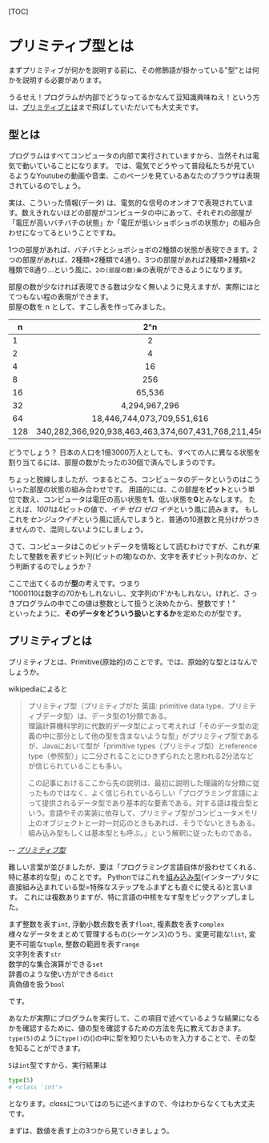 [TOC]

# プリミティブ型とは

まずプリミティブが何かを説明する前に、その修飾語が掛かっている"型"とは何かを説明する必要があります。

うるせえ！プログラムが内部でどうなってるかなんて豆知識興味ねえ！という方は、[プリミティブとは](#_3)まで飛ばしていただいても大丈夫です。

## 型とは

プログラムはすべてコンピュータの内部で実行されていますから、当然それは電気で動いていることになります。
では、電気でどうやって普段私たちが見ているようなYoutubeの動画や音楽、このページを見ているあなたのブラウザは表現されているのでしょう。

実は、こういった情報(データ)
は、電気的な信号のオンオフで表現されています。数えきれないほどの部屋がコンピュータの中にあって、それぞれの部屋が「電圧が高いバチバチの状態」か「電圧が低いショボショボの状態か」の組み合わせになってるということですね。

1つの部屋があれば、バチバチとショボショボの2種類の状態が表現できます。2つの部屋があれば、2種類×2種類で4通り、3つの部屋があれば2種類×2種類×2種類で8通り...という風に、`2の(部屋の数)乗`の表現ができるようになります。

部屋の数が少なければ表現できる数は少なく無いように見えますが、実際にはとてつもない程の表現ができます。  
部屋の数を n として、すこし表を作ってみました。

| n   |                         2^n                         |
|-----|:---------------------------------------------------:|
| 1   |                          2                          |
| 2   |                          4                          |
| 4   |                         16                          |
| 8   |                         256                         |
| 16  |                       65,536                        |
| 32  |                    4,294,967,296                    |
| 64  |             18,446,744,073,709,551,616              |
| 128 | 340,282,366,920,938,463,463,374,607,431,768,211,456 |

どうでしょう？
日本の人口を1億3000万人としても、すべての人に異なる状態を割り当てるには、部屋の数がたったの30個で済んでしまうのです。

ちょっと脱線しましたが、つまるところ、コンピュータのデータというのはこういった部屋の状態の組み合わせです。
用語的には、この部屋を**ビット**という単位で数え、コンピュータは電圧の高い状態を**1**、低い状態を**0**とみなします。
たとえば、*1001*は4ビットの値で、*イチ ゼロ ゼロ イチ*という風に読みます。
もしこれを*センジュウイチ*という風に読んでしまうと、普通の10進数と見分けがつきませんので、混同しないようにしましょう。

さて、コンピュータはこのビットデータを情報として読むわけですが、これが果たして整数を表すビット列(ビットの塊)なのか、文字を表すビット列なのか、どう判断するのでしょうか？

ここで出てくるのが**型**の考えです。つまり  
"1000110は数字の70かもしれないし、文字列の'F'かもしれない。けれど、さっきプログラムの中でこの値は整数として扱うと決めたから、整数です！"  
といったように、**そのデータをどういう扱いとするか**を定めたのが型です。

## プリミティブとは

プリミティブとは、Primitive(原始的)のことです。では、原始的な型とはなんでしょうか。

wikipediaによると

> プリミティブ型（プリミティブがた 英語: primitive data type、プリミティブデータ型）は、データ型の1分類である。  
> 理論計算機科学的に代数的データ型によって考えれば「そのデータ型の定義の中に部分として他の型を含まないような型」がプリミティブ型であるが、Javaにおいて型が「primitive
> types（プリミティブ型）とreference type（参照型）」に二分されることにひきずられたと思われる2分法などが信じられていることも多い。  
>
> この記事におけるここから先の説明は、最初に説明した理論的な分類に従ったものではなく、よく信じられているらしい「プログラミング言語によって提供されるデータ型であり基本的な要素である。対する語は複合型という。言語やその実装に依存して、プリミティブ型がコンピュータメモリ上のオブジェクトと一対一対応のときもあれば、そうでないときもある。組み込み型もしくは基本型とも呼ぶ。」という解釈に従ったものである。
>
>
-- <cite>[プリミティブ型](https://ja.wikipedia.org/wiki/%E3%83%97%E3%83%AA%E3%83%9F%E3%83%86%E3%82%A3%E3%83%96%E5%9E%8B)</cite>

難しい言葉が並びましたが、要は「プログラミング言語自体が扱わせてくれる、特に基本的な型」のことです。
Pythonではこれを[組み込み型](https://docs.python.org/ja/3/library/stdtypes.html)(インタープリタに直接組み込まれている型=特殊なステップをふまずとも直ぐに使える)と言います。
これには複数ありますが、特に言語の中核をなす型をピックアップしました。

まず整数を表す`int`, 浮動小数点数を表す`float`, 複素数を表す`complex`  
様々なデータをまとめて管理するもの(シーケンス)のうち、変更可能な`list`, 変更不可能な`tuple`, 整数の範囲を表す`range`  
文字列を表す`str`  
数学的な集合演算ができる`set`  
辞書のような使い方ができる`dict`  
真偽値を扱う`bool`

です。

あなたが実際にプログラムを実行して、この項目で述べているような結果になるかを確認するために、値の型を確認するための方法を先に教えておきます。  
`type(5)`のように`type()`の()の中に型を知りたいものを入力することで、その型を知ることができます。

`5`は`int`型ですから、実行結果は

```python
type(5)
# <class 'int'>
```

となります。*class*についてはのちに述べますので、今はわからなくても大丈夫です。

まずは、数値を表す上の3つから見ていきましょう。
